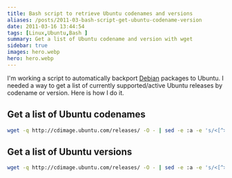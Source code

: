 ```yaml
---
title: Bash script to retrieve Ubuntu codenames and versions
aliases: /posts/2011-03-bash-script-get-ubuntu-codename-version
date: 2011-03-16 13:44:54
tags: [Linux,Ubuntu,Bash ]
summary: Get a list of Ubuntu codename and version with wget
sidebar: true
images: hero.webp
hero: hero.webp
---
```


I'm working a script to automatically backport [Debian](http://www.debian.org)
packages to Ubuntu. I needed a way to get a list of currently supported/active
Ubuntu releases by codename or version. Here is how I do it.

## Get a list of Ubuntu codenames

```bash
wget -q http://cdimage.ubuntu.com/releases/ -O - | sed -e :a -e 's/<[^>]*>//g;/</N;//ba' | grep '^[[:space:]][a-z]' | sed 's/\///g'
```

## Get a list of Ubuntu versions

```bash
wget -q http://cdimage.ubuntu.com/releases/ -O - | sed -e :a -e 's/<[^>]*>//g;/</N;//ba' | grep '^[[:space:]][1-9]' | sed 's/\///g'
```
